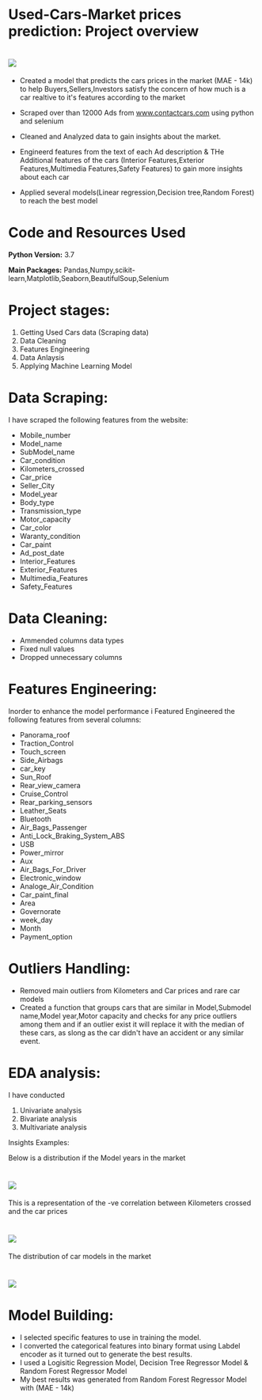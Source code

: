 # Used-Cars-Market prices prediction: Project overview

# ![](/Data_files/100198028.jpg)


- Created a model that predicts the cars prices in the market (MAE - 14k) to help Buyers,Sellers,Investors satisfy the concern of how much is a car
realtive to it's features according to the market

- Scraped over than 12000 Ads from www.contactcars.com using python and selenium 
- Cleaned and Analyzed data to gain insights about the market.
- Engineerd features from the text of each Ad description & THe Additional features of the cars (Interior Features,Exterior Features,Multimedia Features,Safety Features) to gain more insights about each car
- Applied several models(Linear regression,Decision tree,Random Forest) to reach the best model

# Code and Resources Used

**Python Version:** 3.7

**Main Packages:** Pandas,Numpy,scikit-learn,Matplotlib,Seaborn,BeautifulSoup,Selenium

# Project stages:

1. Getting Used Cars data (Scraping data)
2. Data Cleaning
3. Features Engineering
4. Data Anlaysis
5. Applying Machine Learning Model

# Data Scraping:

I have scraped the following features from the website:

- Mobile_number
- Model_name
- SubModel_name
- Car_condition
- Kilometers_crossed
- Car_price
- Seller_City
- Model_year
- Body_type
- Transmission_type
- Motor_capacity
- Car_color
- Waranty_condition
- Car_paint
- Ad_post_date
- Interior_Features
- Exterior_Features
- Multimedia_Features
- Safety_Features


# Data Cleaning:

- Ammended columns data types         
- Fixed null values
- Dropped unnecessary columns

# Features Engineering:

Inorder to enhance the model performance i Featured Engineered the following features from several columns:

- Panorama_roof
- Traction_Control
- Touch_screen
- Side_Airbags
- car_key	
- Sun_Roof
- Rear_view_camera
- Cruise_Control
- Rear_parking_sensors
- Leather_Seats
- Bluetooth
- Air_Bags_Passenger
- Anti_Lock_Braking_System_ABS
- USB
- Power_mirror
- Aux
- Air_Bags_For_Driver
- Electronic_window
- Analoge_Air_Condition
- Car_paint_final
- Area
- Governorate
- week_day
- Month
- Payment_option

# Outliers Handling:
- Removed main outliers from Kilometers and Car prices and rare car models
- Created a function that groups cars that are similar in Model,Submodel name,Model year,Motor capacity and checks for any price outliers among them and if an outlier exist it will replace it with the median of these cars, as slong as the car didn't have an accident or any similar event.

# EDA analysis:
I have conducted
1. Univariate analysis
2. Bivariate analysis
3. Multivariate analysis

Insights Examples:

Below is a distribution if the Model years in the market
# ![](/Data_files/Years.png)
This is a representation of the -ve correlation between Kilometers crossed and the car prices
# ![](/Data_files/Kilometers_vs_car_prices.png)
The distribution of car models in the market
# ![](/Data_files/Cars_models.png)

# Model Building:

- I selected specific features to use in training the model.
- I converted the categorical features into binary format using Labdel encoder as it turned out to generate the best results.
- I used a Logisitic Regression Model, Decision Tree Regressor Model & Random Forest Regressor Model
- My best results was generated from Random Forest Regressor Model with (MAE - 14k)
